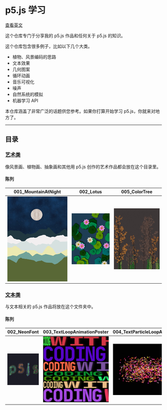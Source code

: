 # p5.js 学习

[查看英文](./README.md)

这个仓库专门于分享我的 p5.js 作品和任何关于 p5.js 的知识。

这个仓库包含很多例子，比如以下几个大类。

- 植物、风景编码的思路
- 文本效果
- 几何图案
- 循环动画
- 音乐可视化
- 噪声
- 自然系统的模拟
- 机器学习 API

本仓库涵盖了非常广泛的话题供您参考。如果你打算开始学习 p5.js，你就来对地方了。

---

## 目录

### [艺术类](./P5_Art/README.md)

像风景画、植物画、抽象画和其他用 p5.js 创作的艺术作品都会放在这个目录里。

#### 陈列

| 001_MountainAtNight                           | 002_Lotus                           | 005_ColorTree                           |
| --------------------------------------------- | ----------------------------------- | --------------------------------------- |
| ![](./P5_Art/001_MountainAtNight/preview.png) | ![](./P5_Art/002_Lotus/preview.png) | ![](./P5_Art/005_ColorTree/preview.png) |

### [文本类](./P5_Font/README.md)

与文本相关的 p5.js 作品将放在这个文件夹中。

#### 陈列

| 002_NeonFont                            | 003_TextLoopAnimationPoster                            | 004_TextParticleLoopAnimation                            |
| --------------------------------------- | ------------------------------------------------------ | -------------------------------------------------------- |
| ![](./P5_Font/002_NeonFont/preview.png) | ![](./P5_Font/003_TextLoopAnimationPoster/preview.png) | ![](./P5_Font/004_TextParticleLoopAnimation/preview.png) |
